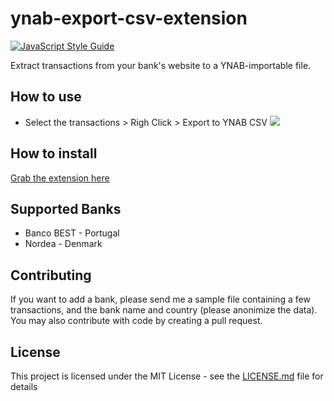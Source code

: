 # ynab-export-csv-extension
[![JavaScript Style Guide](https://img.shields.io/badge/code_style-standard-brightgreen.svg)](https://standardjs.com)

Extract transactions from your bank's website to a YNAB-importable file.

## How to use

* Select the transactions > Righ Click > Export to YNAB CSV
![](resources/demo.gif)


## How to install

[Grab the extension here](https://addons.mozilla.org/en-US/firefox/addon/ynab-export-csv/)

## Supported Banks
* Banco BEST - Portugal
* Nordea - Denmark

## Contributing

If you want to add a bank, please send me a sample file containing a few transactions, and the bank name and country (please anonimize the data).
You may also contribute with code by creating a pull request.
## License

This project is licensed under the MIT License - see the [LICENSE.md](LICENSE.md) file for details
